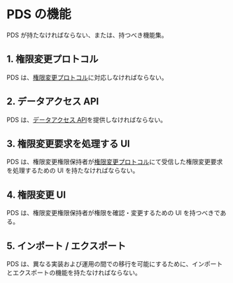 <!--
Copyright 2015 realglobe, Inc.

Licensed under the Apache License, Version 2.0 (the "License");
you may not use this file except in compliance with the License.
You may obtain a copy of the License at

    http://www.apache.org/licenses/LICENSE-2.0

Unless required by applicable law or agreed to in writing, software
distributed under the License is distributed on an "AS IS" BASIS,
WITHOUT WARRANTIES OR CONDITIONS OF ANY KIND, either express or implied.
See the License for the specific language governing permissions and
limitations under the License.
-->


# PDS の機能

PDS が持たなければならない、または、持つべき機能集。


## 1. 権限変更プロトコル

PDS は、[権限変更プロトコル]に対応しなければならない。


## 2. データアクセス API

PDS は、[データアクセス API]を提供しなければならない。


## 3. 権限変更要求を処理する UI

PDS は、権限変更権限保持者が[権限変更プロトコル]にて受信した権限変更要求を処理するための UI を持たなければならない。


## 4. 権限変更 UI

PDS は、権限変更権限保持者が権限を確認・変更するための UI を持つべきである。


## 5. インポート / エクスポート

PDS は、異なる実装および運用の間での移行を可能にするために、インポートとエクスポートの機能を持たなければならない。


<!-- 参照 -->
[権限変更プロトコル]: https://github.com/realglobe-Inc/edo/blob/master/pds_access_control.md
[データアクセス API]: https://github.com/realglobe-Inc/edo/blob/master/pds_data.md
